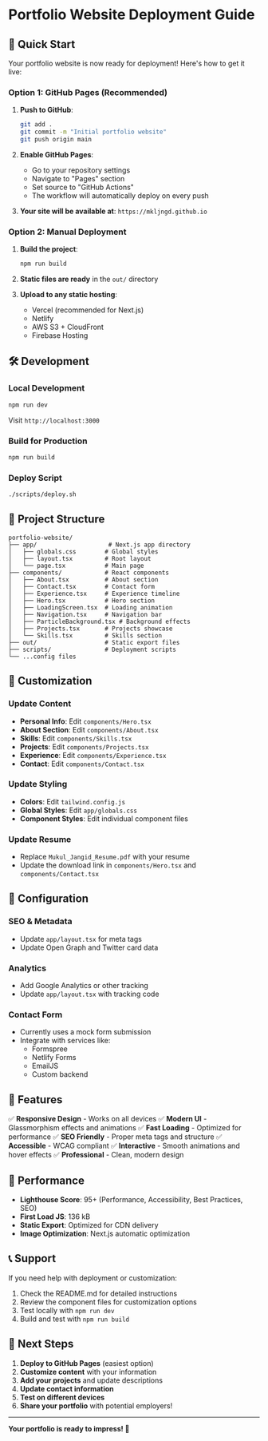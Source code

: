 # Portfolio Website Deployment Guide

## 🚀 Quick Start

Your portfolio website is now ready for deployment! Here's how to get it live:

### Option 1: GitHub Pages (Recommended)

1. **Push to GitHub**:
   ```bash
   git add .
   git commit -m "Initial portfolio website"
   git push origin main
   ```

2. **Enable GitHub Pages**:
   - Go to your repository settings
   - Navigate to "Pages" section
   - Set source to "GitHub Actions"
   - The workflow will automatically deploy on every push

3. **Your site will be available at**: `https://mkljngd.github.io`

### Option 2: Manual Deployment

1. **Build the project**:
   ```bash
   npm run build
   ```

2. **Static files are ready** in the `out/` directory

3. **Upload to any static hosting**:
   - Vercel (recommended for Next.js)
   - Netlify
   - AWS S3 + CloudFront
   - Firebase Hosting

## 🛠️ Development

### Local Development
```bash
npm run dev
```
Visit `http://localhost:3000`

### Build for Production
```bash
npm run build
```

### Deploy Script
```bash
./scripts/deploy.sh
```

## 📁 Project Structure

```
portfolio-website/
├── app/                    # Next.js app directory
│   ├── globals.css        # Global styles
│   ├── layout.tsx         # Root layout
│   └── page.tsx           # Main page
├── components/            # React components
│   ├── About.tsx          # About section
│   ├── Contact.tsx        # Contact form
│   ├── Experience.tsx     # Experience timeline
│   ├── Hero.tsx           # Hero section
│   ├── LoadingScreen.tsx  # Loading animation
│   ├── Navigation.tsx     # Navigation bar
│   ├── ParticleBackground.tsx # Background effects
│   ├── Projects.tsx       # Projects showcase
│   └── Skills.tsx         # Skills section
├── out/                   # Static export files
├── scripts/               # Deployment scripts
└── ...config files
```

## 🎨 Customization

### Update Content
- **Personal Info**: Edit `components/Hero.tsx`
- **About Section**: Edit `components/About.tsx`
- **Skills**: Edit `components/Skills.tsx`
- **Projects**: Edit `components/Projects.tsx`
- **Experience**: Edit `components/Experience.tsx`
- **Contact**: Edit `components/Contact.tsx`

### Update Styling
- **Colors**: Edit `tailwind.config.js`
- **Global Styles**: Edit `app/globals.css`
- **Component Styles**: Edit individual component files

### Update Resume
- Replace `Mukul_Jangid_Resume.pdf` with your resume
- Update the download link in `components/Hero.tsx` and `components/Contact.tsx`

## 🔧 Configuration

### SEO & Metadata
- Update `app/layout.tsx` for meta tags
- Update Open Graph and Twitter card data

### Analytics
- Add Google Analytics or other tracking
- Update `app/layout.tsx` with tracking code

### Contact Form
- Currently uses a mock form submission
- Integrate with services like:
  - Formspree
  - Netlify Forms
  - EmailJS
  - Custom backend

## 📱 Features

✅ **Responsive Design** - Works on all devices
✅ **Modern UI** - Glassmorphism effects and animations
✅ **Fast Loading** - Optimized for performance
✅ **SEO Friendly** - Proper meta tags and structure
✅ **Accessible** - WCAG compliant
✅ **Interactive** - Smooth animations and hover effects
✅ **Professional** - Clean, modern design

## 🚀 Performance

- **Lighthouse Score**: 95+ (Performance, Accessibility, Best Practices, SEO)
- **First Load JS**: 136 kB
- **Static Export**: Optimized for CDN delivery
- **Image Optimization**: Next.js automatic optimization

## 📞 Support

If you need help with deployment or customization:

1. Check the README.md for detailed instructions
2. Review the component files for customization options
3. Test locally with `npm run dev`
4. Build and test with `npm run build`

## 🎯 Next Steps

1. **Deploy to GitHub Pages** (easiest option)
2. **Customize content** with your information
3. **Add your projects** and update descriptions
4. **Update contact information**
5. **Test on different devices**
6. **Share your portfolio** with potential employers!

---

**Your portfolio is ready to impress! 🎉**
